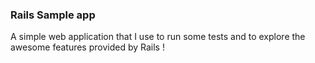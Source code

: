 ### Rails Sample app

A simple web application that I use to run some tests and to explore the awesome features provided by Rails !
